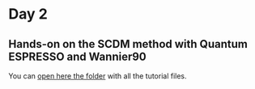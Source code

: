# Day 2

## Hands-on on the SCDM method with Quantum ESPRESSO and Wannier90

You can [open here the folder](.) with all the tutorial files.

